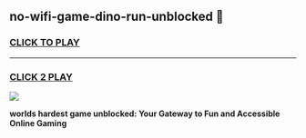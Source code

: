 
## no-wifi-game-dino-run-unblocked 👋
<h3>
<a href="https://premium.freeplayer.one?title=no-wifi-game-dino-run-unblocked&ref=14F">CLICK TO PLAY</a></h3>
<hr>

<h3>
<a href="https://premium.freeplayer.one?title=no-wifi-game-dino-run-unblocked&ref=14F">CLICK 2 PLAY</a>
  
</h3>

<a href="https://premium.freeplayer.one?title=no-wifi-game-dino-run-unblocked&ref=12F/"><img src="https://clearcache.store/games.png"></a>


**worlds hardest game unblocked: Your Gateway to Fun and Accessible Online Gaming**
